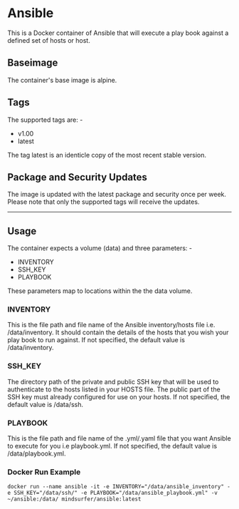 # Ansible

This is a Docker container of Ansible that will execute a play book against a defined set of hosts or host. 

## Baseimage

The container's base image is alpine.

## Tags

The supported tags are: -

- v1.00
- latest

The tag latest is an identicle copy of the most recent stable version.

## Package and Security Updates

The image is updated with the latest package and security once per week. Please note that only the supported tags will receive the updates. 

----

## Usage

The container expects a volume (data) and three parameters: -

- INVENTORY
- SSH_KEY
- PLAYBOOK

These parameters map to locations within the the data volume. 

### INVENTORY

This is the file path and file name of the Ansible inventory/hosts file i.e. /data/inventory. It should contain the details of the hosts that you wish your play book to run against. If not specified, the default value is /data/inventory.

### SSH_KEY

The directory path of the private and public SSH key that will be used to authenticate to the hosts listed in your HOSTS file. The public part of the SSH key must already configured for use on your hosts. If not specified, the default value is /data/ssh.

### PLAYBOOK

This is the file path and file name of the .yml/.yaml file that you want Ansible to execute for you i.e playbook.yml. If not specified, the default value is /data/playbook.yml.

### Docker Run Example

`docker run --name ansible
    -it
    -e INVENTORY="/data/ansible_inventory"
    -e SSH_KEY="/data/ssh/"
    -e PLAYBOOK="/data/ansible_playbook.yml"
    -v ~/ansible:/data/
    mindsurfer/ansible:latest`